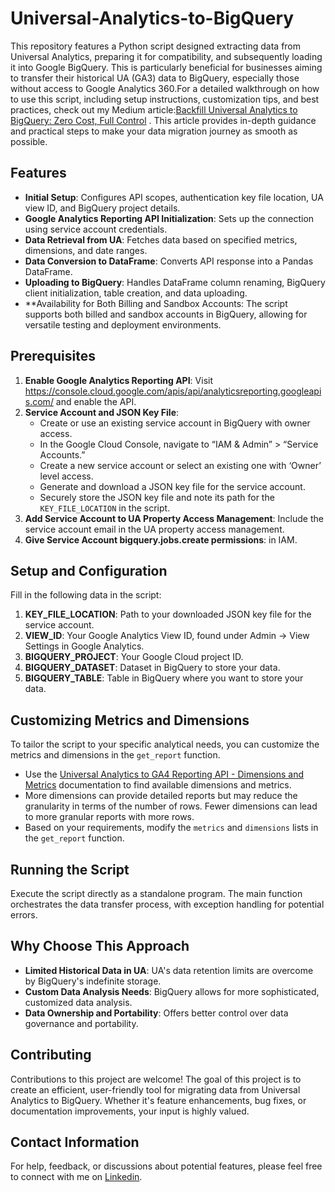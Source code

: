 # Universal-Analytics-to-BigQuery
This repository features a Python script designed extracting data from Universal Analytics, preparing it for compatibility, and subsequently loading it into Google BigQuery. This is particularly beneficial for businesses aiming to transfer their historical UA (GA3) data to BigQuery, especially those without access to Google Analytics 360.For a detailed walkthrough on how to use this script, including setup instructions, customization tips, and best practices, check out my Medium article:[Backfill Universal Analytics to BigQuery: Zero Cost, Full Control](https://medium.com/@aliiz/export-from-universal-analytics-to-bigquery-zero-cost-full-control-6470092713b1) . This article provides in-depth guidance and practical steps to make your data migration journey as smooth as possible. 


## Features
- **Initial Setup**: Configures API scopes, authentication key file location, UA view ID, and BigQuery project details.
- **Google Analytics Reporting API Initialization**: Sets up the connection using service account credentials.
- **Data Retrieval from UA**: Fetches data based on specified metrics, dimensions, and date ranges.
- **Data Conversion to DataFrame**: Converts API response into a Pandas DataFrame.
- **Uploading to BigQuery**: Handles DataFrame column renaming, BigQuery client initialization, table creation, and data uploading.
- **Availability for Both Billing and Sandbox Accounts: The script supports both billed and sandbox accounts in BigQuery, allowing for versatile testing and deployment environments.


## Prerequisites
1. **Enable Google Analytics Reporting API**: Visit https://console.cloud.google.com/apis/api/analyticsreporting.googleapis.com/ and enable the API.
2. **Service Account and JSON Key File**:
   - Create or use an existing service account in BigQuery with owner access.
   - In the Google Cloud Console, navigate to “IAM & Admin” > “Service Accounts.”
   - Create a new service account or select an existing one with ‘Owner’ level access.
   - Generate and download a JSON key file for the service account.
   - Securely store the JSON key file and note its path for the `KEY_FILE_LOCATION` in the script.
3. **Add Service Account to UA Property Access Management**: Include the service account email in the UA property access management.
4. **Give Service Account bigquery.jobs.create permissions**: in IAM.

## Setup and Configuration
Fill in the following data in the script:

1. **KEY_FILE_LOCATION**: Path to your downloaded JSON key file for the service account.
2. **VIEW_ID**: Your Google Analytics View ID, found under Admin → View Settings in Google Analytics.
3. **BIGQUERY_PROJECT**: Your Google Cloud project ID.
4. **BIGQUERY_DATASET**: Dataset in BigQuery to store your data.
5. **BIGQUERY_TABLE**: Table in BigQuery where you want to store your data.

## Customizing Metrics and Dimensions
To tailor the script to your specific analytical needs, you can customize the metrics and dimensions in the `get_report` function. 

- Use the [Universal Analytics to GA4 Reporting API - Dimensions and Metrics](https://developers.google.com/analytics/devguides/migration/api/reporting-ua-to-ga4-dims-mets) documentation to find available dimensions and metrics.
- More dimensions can provide detailed reports but may reduce the granularity in terms of the number of rows. Fewer dimensions can lead to more granular reports with more rows.
- Based on your requirements, modify the `metrics` and `dimensions` lists in the `get_report` function.

## Running the Script
Execute the script directly as a standalone program. The main function orchestrates the data transfer process, with exception handling for potential errors.

## Why Choose This Approach
- **Limited Historical Data in UA**: UA's data retention limits are overcome by BigQuery's indefinite storage.
- **Custom Data Analysis Needs**: BigQuery allows for more sophisticated, customized data analysis.
- **Data Ownership and Portability**: Offers better control over data governance and portability.

## Contributing
Contributions to this project are welcome! The goal of this project is to create an efficient, user-friendly tool for migrating data from Universal Analytics to BigQuery. Whether it's feature enhancements, bug fixes, or documentation improvements, your input is highly valued.

## Contact Information
For help, feedback, or discussions about potential features, please feel free to connect with me on [Linkedin](https://www.linkedin.com/in/ali-iz/).


